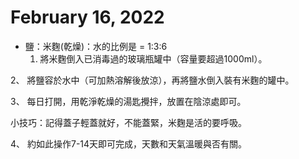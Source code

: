 # February 16, 2022

- 鹽：米麴(乾燥)：水的比例是 = 1:3:6
  1. 將米麴倒入已消毒過的玻璃瓶罐中（容量要超過1000ml）。

2、 將鹽容於水中（可加熱溶解後放涼），再將鹽水倒入裝有米麴的罐中。

3、 每日打開，用乾淨乾燥的湯匙攪拌，放置在陰涼處即可。

小技巧：記得蓋子輕蓋就好，不能蓋緊，米麴是活的要呼吸。

4、 約如此操作7-14天即可完成，天數和天氣溫暖與否有關。